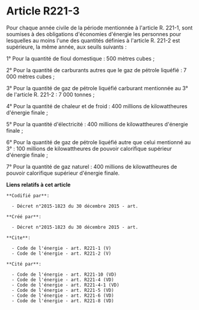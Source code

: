 # Article R221-3

Pour chaque année civile de la période mentionnée à l'article R. 221-1, sont soumises à des obligations d'économies d'énergie
les personnes pour lesquelles au moins l'une des quantités définies à l'article R. 221-2 est supérieure, la même année, aux
seuils suivants : 

1° Pour la quantité de fioul domestique : 500 mètres cubes ; 

2° Pour la quantité de carburants autres que le gaz de pétrole liquéfié : 7 000 mètres cubes ; 

3° Pour la quantité de gaz de pétrole liquéfié carburant mentionnée au 3° de l'article R. 221-2 : 7 000 tonnes ; 

4° Pour la quantité de chaleur et de froid : 400 millions de kilowattheures d'énergie finale ; 

5° Pour la quantité d'électricité : 400 millions de kilowattheures d'énergie finale ; 

6° Pour la quantité de gaz de pétrole liquéfié autre que celui mentionné au 3° : 100 millions de kilowattheures de pouvoir
calorifique supérieur d'énergie finale ; 

7° Pour la quantité de gaz naturel : 400 millions de kilowattheures de pouvoir calorifique supérieur d'énergie finale.

**Liens relatifs à cet article**

	**Codifié par**:

	  - Décret n°2015-1823 du 30 décembre 2015 - art.

	**Créé par**:

	  - Décret n°2015-1823 du 30 décembre 2015 - art.

	**Cite**:

	  - Code de l'énergie - art. R221-1 (V)
	  - Code de l'énergie - art. R221-2 (V)

	**Cité par**:

	  - Code de l'énergie - art. R221-10 (VD)
	  - Code de l'énergie - art. R221-4 (VD)
	  - Code de l'énergie - art. R221-4-1 (VD)
	  - Code de l'énergie - art. R221-5 (VD)
	  - Code de l'énergie - art. R221-6 (VD)
	  - Code de l'énergie - art. R221-8 (VD)
